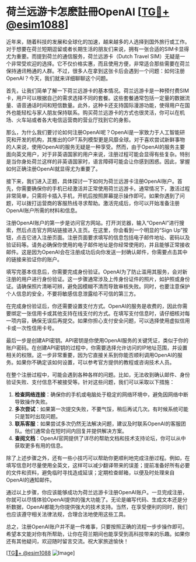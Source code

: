 # 荷兰远游卡怎麽註冊OpenAI [[TG💪+ @esim1088](https://t.me/s/esim1088)]

近年来，随着科技的发展和全球化的加速，越来越多的人选择到国外旅行或工作。对于想要在荷兰短期逗留或者长期生活的朋友们来说，拥有一张合适的SIM卡显得尤为重要。而提到荷兰的通信服务，荷兰远游卡（Dutch Travel SIM）无疑是一个非常受欢迎的选择。它不仅价格实惠，而且使用方便，非常适合那些需要在荷兰保持通讯畅通的人群。不过，很多人在拿到这张卡后会遇到一个问题：如何注册OpenAI？今天，我们就来详细聊聊这个问题。

首先，让我们简单了解一下荷兰远游卡的基本情况。荷兰远游卡是一种预付费SIM卡，用户可以根据自己的需求选择不同的套餐。这些套餐通常包括一定量的数据流量、语音通话时间和短信数量。此外，这种卡还支持国际漫游功能，使得用户在国外也能轻松与家人朋友保持联系。购买荷兰远游卡的方式也很灵活，你可以在机场、火车站或者各大电信运营商的营业厅找到它的身影。

那么，为什么我们要讨论如何注册OpenAI呢？OpenAI是一家致力于人工智能研究和开发的机构，其推出的GPT系列模型更是风靡全球。对于喜欢尝试新鲜事物的人来说，使用OpenAI的服务无疑是一种享受。然而，由于OpenAI的服务主要面向英文用户，对于非英语国家的用户来说，注册过程可能会显得有些复杂。特别是当你身处荷兰这样的非英语国家时，语言障碍可能会让你感到困惑。因此，掌握如何正确注册OpenAI就显得尤为重要了。

接下来，我们进入正题，具体探讨一下如何为荷兰远游卡注册OpenAI账户。首先，你需要确保你的手机已经激活并正常使用荷兰远游卡。通常情况下，激活过程非常简单，只需将卡插入手机，开机后按照屏幕提示操作即可。如果你遇到了问题，可以拨打运营商的客服热线寻求帮助。激活完成后，你可以开始准备注册OpenAI账户所需的材料和信息。

注册OpenAI账户的第一步是访问官方网站。打开浏览器，输入“OpenAI”进行搜索，然后点击官方网站链接进入主页。在这里，你会看到一个明显的“Sign Up”按钮，点击它进入注册页面。注册页面要求填写的信息包括电子邮件地址、密码以及验证码等。请务必确保你使用的电子邮件地址是你经常使用的，并且能够正常接收邮件。这是因为OpenAI会在注册成功后向你发送一封确认邮件，你需要点击其中的链接来验证你的账户。

填写完基本信息后，你需要完成身份验证。OpenAI为了防止滥用其服务，会对新注册的用户进行身份验证。这一步骤通常涉及上传身份证件的照片，如护照或身份证。请确保照片清晰可辨，避免因模糊不清而导致审核失败。同时，也要注意保护个人信息的安全，不要将敏感信息泄露给不可信的第三方。

在完成身份验证后，你还需要设置支付方式。OpenAI的服务是收费的，因此你需要绑定一张信用卡或其他支持在线支付的方式。在填写支付信息时，请仔细核对每一项内容，确保无误后再提交。如果你担心支付安全问题，可以选择使用虚拟信用卡或一次性信用卡号。

最后一步是创建API密钥。API密钥是你使用OpenAI服务的关键凭证，类似于你的账户密码。在创建API密钥的过程中，你需要选择允许访问的IP地址范围，并设置相关的权限。这一步非常重要，因为它直接关系到你能否顺利调用OpenAI的服务。如果你不确定该如何设置，可以参考官方提供的教程或咨询技术人员。

在整个注册过程中，可能会遇到各种各样的问题。比如，无法收到确认邮件、身份验证失败、支付信息不被接受等。针对这些问题，我们可以采取以下措施：

1. **检查网络连接**：确保你的手机或电脑处于稳定的网络环境中，避免因网络中断导致操作失败。
2. **多次尝试**：如果第一次提交失败，不要气馁，稍后再试几次。有时候系统可能只是暂时出现问题。
3. **联系客服**：如果尝试多次仍然无法解决问题，建议及时联系OpenAI的客服团队。他们通常会在短时间内回复并提供解决方案。
4. **查阅文档**：OpenAI官网提供了详尽的帮助文档和技术支持论坛，你可以从中获取更多有用的信息。

除了上述步骤之外，还有一些小技巧可以帮助你更顺利地完成注册过程。例如，在填写信息时尽量使用全英文，这样可以减少翻译带来的误差；提前准备好所有必要的文件和资料，避免临时寻找造成延误；定期检查邮箱，以便及时处理来自OpenAI的通知邮件。

通过以上步骤，你应该能够成功为荷兰远游卡注册OpenAI账户。一旦完成注册，你就可以尽情体验OpenAI提供的强大功能了。无论是编写代码、生成文本还是分析数据，OpenAI都能为你提供强大的技术支持。当然，在享受便利的同时，我们也应该遵守相关法律法规，合理合法地使用这些工具。

总之，注册OpenAI账户并不是一件难事，只要按照正确的流程一步步操作即可。希望本文能对你有所帮助，让你在荷兰期间也能享受到高科技带来的乐趣。如果你还有其他疑问，欢迎随时留言交流。祝大家旅途愉快！

[[TG💪+ @esim1088](https://t.me/s/esim1088) ![Image](https://i.postimg.cc/4NQfJmqS/Snipaste-2025-05-13-00-14-12.png)]